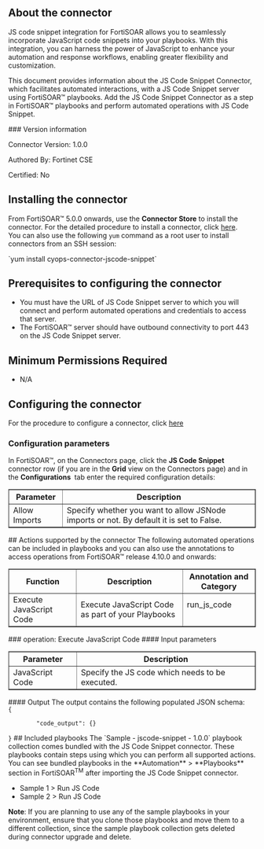 ## About the connector
JS code snippet integration for FortiSOAR allows you to seamlessly incorporate JavaScript code snippets into your playbooks. With this integration, you can harness the power of JavaScript to enhance your automation and response workflows, enabling greater flexibility and customization.
<p>This document provides information about the JS Code Snippet Connector, which facilitates automated interactions, with a JS Code Snippet server using FortiSOAR&trade; playbooks. Add the JS Code Snippet Connector as a step in FortiSOAR&trade; playbooks and perform automated operations with JS Code Snippet.</p>
### Version information

Connector Version: 1.0.0


Authored By: Fortinet CSE

Certified: No
## Installing the connector
<p>From FortiSOAR&trade; 5.0.0 onwards, use the <strong>Connector Store</strong> to install the connector. For the detailed procedure to install a connector, click <a href="https://docs.fortinet.com/document/fortisoar/0.0.0/installing-a-connector/1/installing-a-connector" target="_top">here</a>.<br>You can also use the following <code>yum</code> command as a root user to install connectors from an SSH session:</p>
`yum install cyops-connector-jscode-snippet`

## Prerequisites to configuring the connector
- You must have the URL of JS Code Snippet server to which you will connect and perform automated operations and credentials to access that server.
- The FortiSOAR&trade; server should have outbound connectivity to port 443 on the JS Code Snippet server.

## Minimum Permissions Required
- N/A

## Configuring the connector
For the procedure to configure a connector, click [here](https://docs.fortinet.com/document/fortisoar/0.0.0/configuring-a-connector/1/configuring-a-connector)
### Configuration parameters
<p>In FortiSOAR&trade;, on the Connectors page, click the <strong>JS Code Snippet</strong> connector row (if you are in the <strong>Grid</strong> view on the Connectors page) and in the <strong>Configurations&nbsp;</strong> tab enter the required configuration details:&nbsp;</p>
<table border=1><thead><tr><th>Parameter<br></th><th>Description<br></th></tr></thead><tbody><tr><td>Allow Imports<br></td><td>Specify whether you want to allow JSNode imports or not. By default it is set to False.<br>
</tbody></table>
## Actions supported by the connector
The following automated operations can be included in playbooks and you can also use the annotations to access operations from FortiSOAR&trade; release 4.10.0 and onwards:
<table border=1><thead><tr><th>Function<br></th><th>Description<br></th><th>Annotation and Category<br></th></tr></thead><tbody><tr><td>Execute JavaScript Code<br></td><td>Execute JavaScript Code as part of your Playbooks<br></td><td>run_js_code <br/><br></td></tr>
</tbody></table>
### operation: Execute JavaScript Code
#### Input parameters
<table border=1><thead><tr><th>Parameter<br></th><th>Description<br></th></tr></thead><tbody><tr><td>JavaScript Code<br></td><td>Specify the JS code which needs to be executed.<br>
</td></tr></tbody></table>
#### Output
The output contains the following populated JSON schema:
<code><br>{
</code><code><br>&nbsp;&nbsp;&nbsp;&nbsp;    "code_output": {}
</code><code><br>}</code>
## Included playbooks
The `Sample - jscode-snippet - 1.0.0` playbook collection comes bundled with the JS Code Snippet connector. These playbooks contain steps using which you can perform all supported actions. You can see bundled playbooks in the **Automation** > **Playbooks** section in FortiSOAR<sup>TM</sup> after importing the JS Code Snippet connector.

- Sample 1 > Run JS Code
- Sample 2 > Run JS Code

**Note**: If you are planning to use any of the sample playbooks in your environment, ensure that you clone those playbooks and move them to a different collection, since the sample playbook collection gets deleted during connector upgrade and delete.
